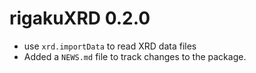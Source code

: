 # rigakuXRD 0.2.0

* use `xrd.importData` to read XRD data files
* Added a `NEWS.md` file to track changes to the package.
